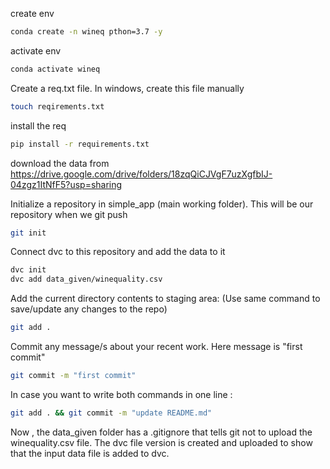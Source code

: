 create env
```bash
conda create -n wineq pthon=3.7 -y
```

activate env
```bash
conda activate wineq
```

Create a req.txt file. In windows, create this file manually
```bash
touch reqirements.txt
```

install the req
```bash
pip install -r requirements.txt
```

download the data from
https://drive.google.com/drive/folders/18zqQiCJVgF7uzXgfbIJ-04zgz1ItNfF5?usp=sharing

Initialize a repository in simple_app (main working folder). This will be our repository when we git push
```bash
git init
```

Connect dvc to this repository and add the data to it
``` bash
dvc init
dvc add data_given/winequality.csv
```

Add the current directory contents to staging area: (Use same command to save/update any changes to the repo)
```bash
git add .
```
Commit any message/s about your recent work. Here message is "first commit"
```bash
git commit -m "first commit"
```
In case you want to write both commands in one line :
```bash
git add . && git commit -m "update README.md"
```

Now , the data_given folder has a .gitignore that tells git not to upload the winequality.csv file. The dvc file version is created and uploaded to show that the input data file is added to dvc. 

 